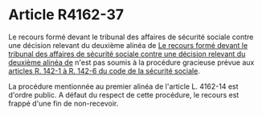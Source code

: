 # Article R4162-37

Le recours formé devant le tribunal des affaires de sécurité sociale contre une décision relevant du deuxième alinéa de [Le recours formé devant le tribunal des affaires de sécurité sociale contre une décision relevant du deuxième alinéa de][1] n'est pas soumis à la procédure gracieuse prévue aux [articles R. 142-1 à R. 142-6 du code de la sécurité sociale][2]. 

La procédure mentionnée au premier alinéa de l'article L. 4162-14 est d'ordre public. A défaut du respect de cette procédure, le recours est frappé d'une fin de non-recevoir.

 [1]: /affichCodeArticle.do?cidTexte=LEGITEXT000006072050&idArticle=LEGIARTI000028496054&dateTexte=&categorieLien=cid
 [2]: /affichCodeArticle.do?cidTexte=LEGITEXT000006073189&idArticle=LEGIARTI000006748158&dateTexte=&categorieLien=cid